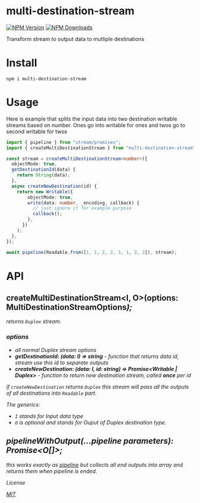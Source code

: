 # multi-destination-stream

[![NPM Version](https://img.shields.io/npm/v/multi-destination-stream.svg?style=flat-square)](https://www.npmjs.com/package/multi-destination-stream)
[![NPM Downloads](https://img.shields.io/npm/dt/multi-destination-stream.svg?style=flat-square)](https://www.npmjs.com/package/multi-destination-stream)

Transform stream to output data to mutliple destinations

# Install

`npm i multi-destination-stream`

# Usage

Here is example that splits the input data into two destination writable streams based on number. Ones go into writable for ones and twos go to second writable for twos

```ts
import { pipeline } from "stream/promises";
import { createMultiDestinationStream } from "multi-destination-stream";

const stream = createMultiDestinationStream<number>({
  objectMode: true,
  getDestinationId(data) {
    return String(data);
  },
  async createNewDestination(id) {
    return new Writable({
        objectMode: true,
        write(data: number, _encoding, callback) {
          // just ignore it for example purpose
          callback();
        },
      })
    );
  },
});

await pipeline(Readable.from([1, 1, 2, 2, 1, 1, 2, 2]), stream);
```

# API

## createMultiDestinationStream<I, O>(options: MultiDestinationStreamOptions<I>);

returns `Duplex` stream.

### options

- all normal Duplex stream options
- **getDestinationId: (data: I) => string** - function that returns data id, stream use this id to separate outputs
- **createNewDestination: (data: I, id: string) => Promise<Writable | Duplex>** - function to return new destination stream, called **once** per id

if `createNewDestination` returns `Duplex` this stream will pass all the outputs of all destinations into `Readable` part.

The generics:

- `I` stands for Input data type
- `O` is optional and stands for Ouput of Duplex destination type.

## pipelineWithOutput<O>(...pipeline parameters): Promise<O[]>;

this works exactly as [pipeline](https://nodejs.org/api/stream.html#streampipelinestreams-options) but collects all end outputs into array and returns them when pipeline is ended.

License

[MIT](LICENSE)
